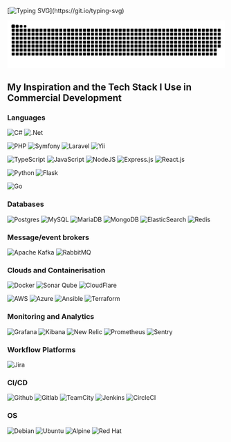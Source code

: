 
[![Typing SVG](https://readme-typing-svg.demolab.com?font=Roboto&size=30&duration=4000&pause=1000&color=CB24F7&width=750&height=75&lines=Hey+there!;I+just+wanted+to+take+a+moment+to+brighten+your+day+;And+wish+you+a+wonderful+one!)](https://git.io/typing-svg)

<picture>
  <source media="(prefers-color-scheme: dark)" srcset="https://raw.githubusercontent.com/jaddek/jaddek/output/github-contribution-grid-snake-dark.svg">
  <source media="(prefers-color-scheme: light)" srcset="https://raw.githubusercontent.com/jaddek/jaddek/output/github-contribution-grid-snake.svg">
  <img alt="Anton's github activity graph" src="https://raw.githubusercontent.com/platane/platane/output/github-contribution-grid-snake.svg">
</picture>


## My Inspiration and the Tech Stack I Use in Commercial Development

### Languages
![C#](https://img.shields.io/badge/c%23-%23239120.svg?style=for-the-badge&logo=csharp&logoColor=white)
![.Net](https://img.shields.io/badge/.NET-5C2D91?style=for-the-badge&logo=.net&logoColor=white)


![PHP](https://img.shields.io/badge/php-%23777BB4.svg?style=for-the-badge&logo=php&logoColor=white)
![Symfony](https://img.shields.io/badge/symfony-%23000000.svg?style=for-the-badge&logo=symfony&logoColor=white)
![Laravel](https://img.shields.io/badge/laravel-%23FF2D20.svg?style=for-the-badge&logo=laravel&logoColor=white)
![Yii](https://img.shields.io/badge/Yii%20Framework-f3ffbd?style=for-the-badge&logo=yii&logoColor=40B3D8)



![TypeScript](https://img.shields.io/badge/typescript-%23007ACC.svg?style=for-the-badge&logo=typescript&logoColor=white)
![JavaScript](https://img.shields.io/badge/javascript-%23323330.svg?style=for-the-badge&logo=javascript&logoColor=%23F7DF1E)
![NodeJS](https://img.shields.io/badge/node.js-6DA55F?style=for-the-badge&logo=node.js&logoColor=white)
![Express.js](https://img.shields.io/badge/express.js-%23404d59.svg?style=for-the-badge&logo=express&logoColor=%2361DAFB)
![React.js](https://img.shields.io/badge/React-20232A?style=for-the-badge&logo=react&logoColor=61DAFB)

![Python](https://img.shields.io/badge/python-3670A0?style=for-the-badge&logo=python&logoColor=ffdd54)
![Flask](https://img.shields.io/badge/flask-%23000.svg?style=for-the-badge&logo=flask&logoColor=white)

[//]: # (![Django]&#40;https://img.shields.io/badge/django-%23092E20.svg?style=for-the-badge&logo=django&logoColor=white&#41;)

[//]: # (![Java]&#40;https://img.shields.io/badge/java-%23ED8B00.svg?style=for-the-badge&logo=openjdk&logoColor=white&#41;)
[//]: # (![Spring]&#40;https://img.shields.io/badge/spring-%236DB33F.svg?style=for-the-badge&logo=spring&logoColor=white&#41;)
![Go](https://img.shields.io/badge/go-%2300ADD8.svg?style=for-the-badge&logo=go&logoColor=white)

### Databases
![Postgres](https://img.shields.io/badge/postgres-%23316192.svg?style=for-the-badge&logo=postgresql&logoColor=white)
![MySQL](https://img.shields.io/badge/mysql-4479A1.svg?style=for-the-badge&logo=mysql&logoColor=white)
![MariaDB](https://img.shields.io/badge/MariaDB-003545?style=for-the-badge&logo=mariadb&logoColor=white)
![MongoDB](https://img.shields.io/badge/MongoDB-%234ea94b.svg?style=for-the-badge&logo=mongodb&logoColor=white)
![ElasticSearch](https://img.shields.io/badge/-ElasticSearch-005571?style=for-the-badge&logo=elasticsearch)
![Redis](https://img.shields.io/badge/redis-%23DD0031.svg?style=for-the-badge&logo=redis&logoColor=white)

### Message/event brokers
![Apache Kafka](https://img.shields.io/badge/Apache%20Kafka-000?style=for-the-badge&logo=apachekafka)
![RabbitMQ](https://img.shields.io/badge/Rabbitmq-FF6600?style=for-the-badge&logo=rabbitmq&logoColor=white)

### Clouds and Containerisation
![Docker](https://img.shields.io/badge/Docker-2CA5E0?style=for-the-badge&logo=docker&logoColor=white)
![Sonar Qube](https://img.shields.io/badge/Sonar%20cloud-F3702A?style=for-the-badge&logo=sonarcloud&logoColor=white)
![CloudFlare](https://img.shields.io/badge/Cloudflare-F38020?style=for-the-badge&logo=Cloudflare&logoColor=white)


![AWS](https://img.shields.io/badge/Amazon_AWS-FF9900?style=for-the-badge&logo=amazonaws&logoColor=white)
![Azure](https://img.shields.io/badge/microsoft%20azure-0089D6?style=for-the-badge&logo=microsoft-azure&logoColor=white)
![Ansible](https://img.shields.io/badge/Ansible-000000?style=for-the-badge&logo=ansible&logoColor=white)
![Terraform](https://img.shields.io/badge/Terraform-7B42BC?style=for-the-badge&logo=terraform&logoColor=white)

### Monitoring and Analytics

![Grafana](https://img.shields.io/badge/Grafana-F2F4F9?style=for-the-badge&logo=grafana&logoColor=orange&labelColor=F2F4F9)
![Kibana](https://img.shields.io/badge/Kibana-005571?style=for-the-badge&logo=Kibana&logoColor=white)
![New Relic](https://img.shields.io/badge/New_Relic-1CE783?style=for-the-badge&logo=newrelic&logoColor=white)
![Prometheus](https://img.shields.io/badge/Prometheus-000000?style=for-the-badge&logo=prometheus&labelColor=000000)
![Sentry](https://img.shields.io/badge/Sentry-black?style=for-the-badge&logo=Sentry&logoColor=#362D59)

### Workflow Platforms

![Jira](https://img.shields.io/badge/Jira-0052CC?style=for-the-badge&logo=Jira&logoColor=white)

### CI/CD
![Github](https://img.shields.io/badge/GitHub-100000?style=for-the-badge&logo=github&logoColor=white)
![Gitlab](https://img.shields.io/badge/GitLab-330F63?style=for-the-badge&logo=gitlab&logoColor=white)
![TeamCity](https://img.shields.io/badge/TeamCity-000000?style=for-the-badge&logo=TeamCity&logoColor=white)
![Jenkins](https://img.shields.io/badge/Jenkins-D24939?style=for-the-badge&logo=Jenkins&logoColor=white)
![CircleCI](https://img.shields.io/badge/circleci-343434?style=for-the-badge&logo=circleci&logoColor=white)

### OS

![Debian](https://img.shields.io/badge/Debian-A81D33?style=for-the-badge&logo=debian&logoColor=white)
![Ubuntu](https://img.shields.io/badge/Ubuntu-E95420?style=for-the-badge&logo=ubuntu&logoColor=white)
![Alpine](https://img.shields.io/badge/Alpine_Linux-0D597F?style=for-the-badge&logo=alpine-linux&logoColor=white)
![Red Hat](https://img.shields.io/badge/Red%20Hat-EE0000?style=for-the-badge&logo=redhat&logoColor=white)
